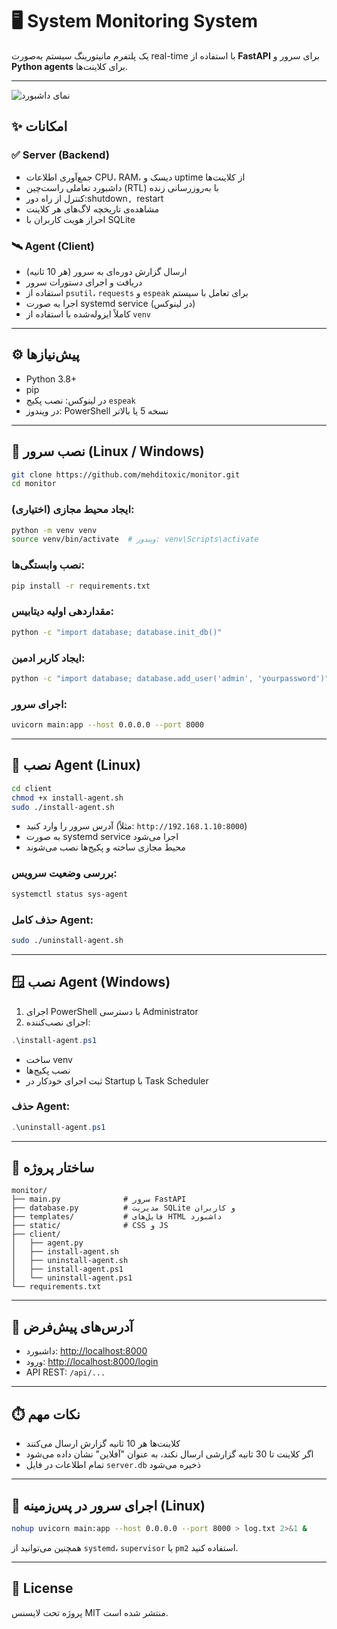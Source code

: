 # 🖥️ System Monitoring System

یک پلتفرم مانیتورینگ سیستم به‌صورت real-time با استفاده از **FastAPI** برای سرور و **Python agents** برای کلاینت‌ها.

---
![نمای داشبورد](static/images/dashboard.png)

## ✨ امکانات

### ✅ Server (Backend)

- جمع‌آوری اطلاعات CPU، RAM، دیسک و uptime از کلاینت‌ها  
- داشبورد تعاملی راست‌چین (RTL) با به‌روزرسانی زنده  
- کنترل از راه دور:shutdown`, `restart` `  
- مشاهده‌ی تاریخچه لاگ‌های هر کلاینت  
- احراز هویت کاربران با SQLite  

### 🛰️ Agent (Client)

- ارسال گزارش دوره‌ای به سرور (هر 10 ثانیه)  
- دریافت و اجرای دستورات سرور  
- استفاده از `psutil`، `requests` و `espeak` برای تعامل با سیستم  
- اجرا به صورت systemd service (در لینوکس)  
- کاملاً ایزوله‌شده با استفاده از `venv`  

---

## ⚙️ پیش‌نیازها

- Python 3.8+
- pip  
- در لینوکس: نصب پکیج `espeak`  
- در ویندوز: PowerShell نسخه 5 یا بالاتر  

---

## 🧭 نصب سرور (Linux / Windows)

```bash
git clone https://github.com/mehditoxic/monitor.git
cd monitor
```

### (اختیاری) ایجاد محیط مجازی:

```bash
python -m venv venv
source venv/bin/activate  # ویندوز: venv\Scripts\activate
```

### نصب وابستگی‌ها:

```bash
pip install -r requirements.txt
```

### مقداردهی اولیه دیتابیس:

```bash
python -c "import database; database.init_db()"
```

### ایجاد کاربر ادمین:

```bash
python -c "import database; database.add_user('admin', 'yourpassword')"
```

### اجرای سرور:

```bash
uvicorn main:app --host 0.0.0.0 --port 8000
```

---

## 🐧 نصب Agent (Linux)

```bash
cd client
chmod +x install-agent.sh
sudo ./install-agent.sh
```

- آدرس سرور را وارد کنید (مثلاً: `http://192.168.1.10:8000`)  
- به صورت systemd service اجرا می‌شود  
- محیط مجازی ساخته و پکیج‌ها نصب می‌شوند  

### بررسی وضعیت سرویس:

```bash
systemctl status sys-agent
```

### حذف کامل Agent:

```bash
sudo ./uninstall-agent.sh
```

---

## 🪟 نصب Agent (Windows)

1. اجرای PowerShell با دسترسی Administrator  
2. اجرای نصب‌کننده:

```powershell
.\install-agent.ps1
```

- ساخت venv  
- نصب پکیج‌ها  
- ثبت اجرای خودکار در Startup با Task Scheduler  

### حذف Agent:

```powershell
.\uninstall-agent.ps1
```

---

## 📁 ساختار پروژه

```
monitor/
├── main.py              # سرور FastAPI
├── database.py          # مدیریت SQLite و کاربران
├── templates/           # فایل‌های HTML داشبورد
├── static/              # CSS و JS
├── client/
│   ├── agent.py
│   ├── install-agent.sh
│   ├── uninstall-agent.sh
│   ├── install-agent.ps1
│   └── uninstall-agent.ps1
└── requirements.txt
```

---

## 🔗 آدرس‌های پیش‌فرض

- داشبورد: [http://localhost:8000](http://localhost:8000)  
- ورود: [http://localhost:8000/login](http://localhost:8000/login)  
- API REST: `/api/...`

---

## ⏱️ نکات مهم

- کلاینت‌ها هر 10 ثانیه گزارش ارسال می‌کنند  
- اگر کلاینت تا 30 ثانیه گزارشی ارسال نکند، به عنوان "آفلاین" نشان داده می‌شود  
- تمام اطلاعات در فایل `server.db` ذخیره می‌شود  

---

## 🔧 اجرای سرور در پس‌زمینه (Linux)

```bash
nohup uvicorn main:app --host 0.0.0.0 --port 8000 > log.txt 2>&1 &
```

همچنین می‌توانید از `systemd`، `supervisor` یا `pm2` استفاده کنید.

---

## 📜 License

پروژه تحت لایسنس MIT منتشر شده است.
